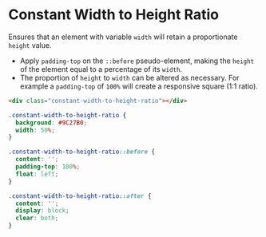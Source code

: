 # Constant Width to Height Ratio

Ensures that an element with variable `width` will retain a proportionate `height` value.

- Apply `padding-top` on the `::before` pseudo-element, making the `height` of the element equal to a percentage of its `width`.
- The proportion of `height` to `width` can be altered as necessary. For example a `padding-top` of `100%` will create a responsive square (1:1 ratio).

```html
<div class="constant-width-to-height-ratio"></div>
```

```css
.constant-width-to-height-ratio {
  background: #9C27B0;
  width: 50%;
}

.constant-width-to-height-ratio::before {
  content: '';
  padding-top: 100%;
  float: left;
}

.constant-width-to-height-ratio::after {
  content: '';
  display: block;
  clear: both;
}
```
